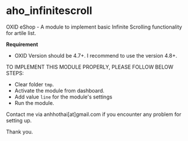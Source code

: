 aho_infinitescroll
==================

OXID eShop - A module to implement basic Infinite Scrolling functionality for artile list.

**Requirement**

- OXID Version should be 4.7+. I recommend to use the version 4.8+.

TO IMPLEMENT THIS MODULE PROPERLY, PLEASE FOLLOW BELOW STEPS:
 - Clear folder `tmp`.
 - Activate the module from dashboard.
 - Add value `line` for the module's settings
 - Run the module.

Contact me via anhhothai[at]gmail.com if you encounter any problem for setting up.

Thank you.
